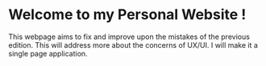 # Welcome to my Personal Website ! 
 This webpage aims to fix and improve upon the mistakes of the previous edition. This will address more about the concerns of UX/UI. I will make it a single page application. 
